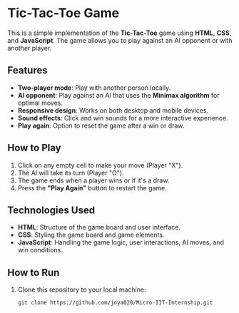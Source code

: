 # Tic-Tac-Toe Game

This is a simple implementation of the **Tic-Tac-Toe** game using **HTML**, **CSS**, and **JavaScript**. The game allows you to play against an AI opponent or with another player.

## Features

- **Two-player mode**: Play with another person locally.
- **AI opponent**: Play against an AI that uses the **Minimax algorithm** for optimal moves.
- **Responsive design**: Works on both desktop and mobile devices.
- **Sound effects**: Click and win sounds for a more interactive experience.
- **Play again**: Option to reset the game after a win or draw.

## How to Play

1. Click on any empty cell to make your move (Player "X").
2. The AI will take its turn (Player "O").
3. The game ends when a player wins or if it's a draw.
4. Press the **"Play Again"** button to restart the game.

## Technologies Used

- **HTML**: Structure of the game board and user interface.
- **CSS**: Styling the game board and game elements.
- **JavaScript**: Handling the game logic, user interactions, AI moves, and win conditions.

## How to Run

1. Clone this repository to your local machine:
   ```bash
   git clone https://github.com/joya020/Micro-IIT-Internship.git
